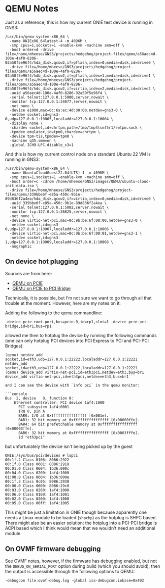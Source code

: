 # QEMU Notes

Just as a reference, this is how my current ONIE test device is running in GNS3:

```shell
/usr/bin/qemu-system-x86_64 \
  -name ONIEx86_64latest-4 -m 4096M \
  -smp cpus=1,sockets=1 -enable-kvm -machine smm=off \
  -boot order=d -drive file=/home/mheese/GNS3/projects/hedgehog/project-files/qemu/a56aec4d-100e-4af0-8206-02a50f5e96f4/hda_disk.qcow2,if=pflash,index=0,media=disk,id=drive0 \
  -drive file=/home/mheese/GNS3/projects/hedgehog/project-files/qemu/a56aec4d-100e-4af0-8206-02a50f5e96f4/hdb_disk.qcow2,if=pflash,index=1,media=disk,id=drive1 \
  -drive file=/home/mheese/GNS3/projects/hedgehog/project-files/qemu/a56aec4d-100e-4af0-8206-02a50f5e96f4/hdc_disk.qcow2,if=virtio,index=2,media=disk,id=drive2 \
  -uuid a56aec4d-100e-4af0-8206-02a50f5e96f4 \
  -serial telnet:127.0.0.1:5000,server,nowait \
  -monitor tcp:127.0.0.1:34077,server,nowait \
  -net none \
  -device e1000,mac=0c:6a:ec:4d:00:00,netdev=gns3-0 \
  -netdev socket,id=gns3-0,udp=127.0.0.1:10005,localaddr=127.0.0.1:10004 \
  -display none \
  -chardev socket,id=chrtpm,path=/tmp/tmp4lsmf5r1/swtpm.sock \
  -tpmdev emulator,id=tpm0,chardev=chrtpm \
  -device tpm-tis,tpmdev=tpm0 \
  -machine q35,smm=on \
  -global ICH9-LPC.disable_s3=1
```

And this is how my current control node on a standard Ubuntu 22 VM is running in GNS3:

```shell
/usr/bin/qemu-system-x86_64 \
  -name UbuntuCloudGuest22.04(LTS)-1 -m 4096M \
  -smp cpus=1,sockets=1 -enable-kvm -machine smm=off \
  -boot order=c -cdrom /home/mheese/GNS3/images/QEMU/ubuntu-cloud-init-data.iso \
  -drive file=/home/mheese/GNS3/projects/hedgehog/project-files/qemu/339bbe6f-e85a-450c-9b1e-89d836f2a4ea/hda_disk.qcow2,if=virtio,index=0,media=disk,id=drive0 \
  -uuid 339bbe6f-e85a-450c-9b1e-89d836f2a4ea \
  -serial telnet:127.0.0.1:5002,server,nowait \
  -monitor tcp:127.0.0.1:36825,server,nowait \
  -net none \
  -device virtio-net-pci,mac=0c:9b:be:6f:00:00,netdev=gns3-0 \
  -netdev socket,id=gns3-0,udp=127.0.0.1:10007,localaddr=127.0.0.1:10006 \
  -device virtio-net-pci,mac=0c:9b:be:6f:00:01,netdev=gns3-1 \
  -netdev socket,id=gns3-1,udp=127.0.0.1:10009,localaddr=127.0.0.1:10008 \
  -nographic
```

## On device hot plugging

Sources are from here:

- [QEMU on PCIE](https://github.com/qemu/qemu/blob/master/docs/pcie.txt)
- [QEMU on PCIE to PCI Bridge](https://github.com/qemu/qemu/blob/master/docs/pcie_pci_bridge.txt)

Technically, it is possible, but I'm not sure we want to go through all that trouble at the moment.
However, here are my notes on it:

Adding the following to the qemu commandline:

```console
-device pcie-root-port,bus=pcie.0,id=rp1,slot=1 -device pcie-pci-bridge,id=br1,bus=rp1
```

allowed me then to hotplug the device by running the following commands (one can only hotplug PCI devices into PCI Express to PCI and PCI-PCI Bridges):

```console
(qemu) netdev_add socket,id=eth3,udp=127.0.0.1:22222,localaddr=127.0.0.1:22221
netdev_add socket,id=eth3,udp=127.0.0.1:22222,localaddr=127.0.0.1:22221
(qemu) device_add virtio-net-pci,id=eth3pci,netdev=eth3,bus=br1
device_add virtio-net-pci,id=eth3pci,netdev=eth3,bus=br1```

and I can see the device with `info pci` in the qemu monitor:

```console
Bus  2, device   0, function 0:
    Ethernet controller: PCI device 1af4:1000
      PCI subsystem 1af4:0001
      IRQ 0, pin A
      BAR0: I/O at 0xffffffffffffffff [0x001e].
      BAR1: 32 bit memory at 0xffffffffffffffff [0x00000ffe].
      BAR4: 64 bit prefetchable memory at 0xffffffffffffffff [0x00003ffe].
      BAR6: 32 bit memory at 0xffffffffffffffff [0x0003fffe].
      id "eth3pci"
```

but unfortunately the device isn't being picked up by the guest

```console
ONIE:/sys/bus/pci/devices # lspci
00:1f.2 Class 0106: 8086:2922
00:1f.0 Class 0601: 8086:2918
00:01.0 Class 0604: 1b36:000c
00:04.0 Class 0200: 1af4:1000
01:00.0 Class 0604: 1b36:000e
00:1f.3 Class 0c05: 8086:2930
00:00.0 Class 0600: 8086:29c0
00:03.0 Class 0200: 1af4:1000
00:06.0 Class 0100: 1af4:1001
00:02.0 Class 0200: 1af4:1000
00:05.0 Class 00ff: 1af4:1005
```

This might be just a limitation in ONIE though because apparently one needs a Linux module to be loaded (`shpchp`) as the hotplug is SHPC based.
There might also be an easier solution: the hotplug into a PCI-PCI bridge is ACPI based which I think would mean that we wouldn't need an additional module.

## On OVMF firmware debugging

See OVMF notes, however, if the firmware has debugging enabled, but not the `DEBUG_ON_SERIAL_PORT` option during build (which you should avoid),
then the output is accessible through the following options to QEMU:

```shell
-debugcon file:ovmf-debug.log -global isa-debugcon.iobase=0x402
```
